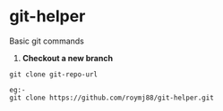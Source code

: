 git-helper
==========

Basic git commands

1. **Checkout a new branch**

```
git clone git-repo-url

eg:-   
git clone https://github.com/roymj88/git-helper.git
   
```
